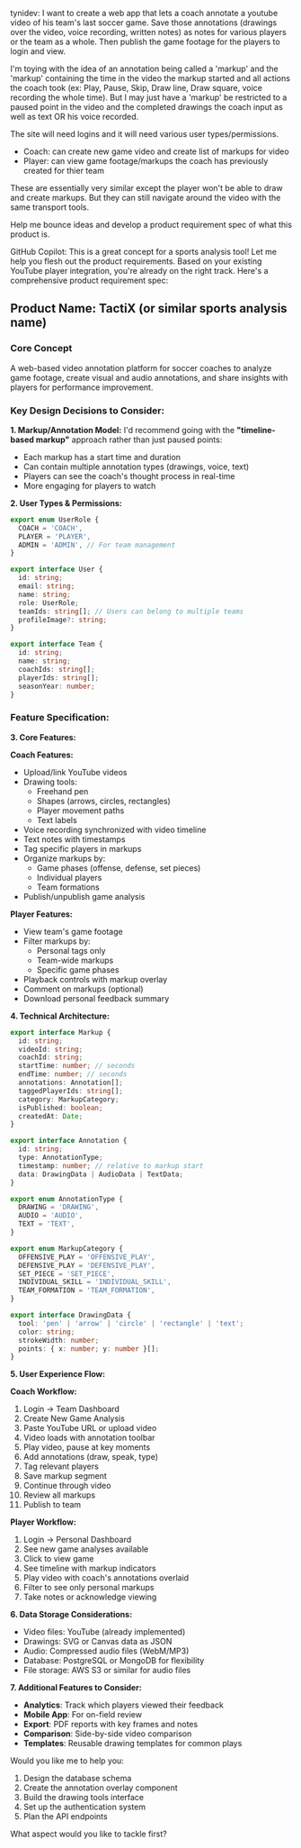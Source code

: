 tynidev: I want to create a web app that lets a coach annotate a youtube video of his team's last soccer game. Save those annotations (drawings over the video, voice recording, written notes) as notes for various players or the team as a whole. Then publish the game footage for the players to login and view. 

I'm toying with the idea of an annotation being called a 'markup' and the 'markup' containing the time in the video the markup started and all actions the coach took (ex: Play, Pause, Skip, Draw line, Draw square, voice recording the whole time). But I may just have a 'markup' be restricted to a paused point in the video and the completed drawings the coach input as well as text OR his voice recorded.

The site will need logins and it will need various user types/permissions.
- Coach: can create new game video and create list of markups for video
- Player: can view game footage/markups the coach has previously created for thier team

These are essentially very similar except the player won't be able to draw and create markups. But they can still navigate around the video with the same transport tools.

Help me bounce ideas and develop a product requirement spec of what this product is.

GitHub Copilot: This is a great concept for a sports analysis tool! Let me help you flesh out the product requirements. Based on your existing YouTube player integration, you're already on the right track. Here's a comprehensive product requirement spec:

## Product Name: TactiX (or similar sports analysis name)

### Core Concept
A web-based video annotation platform for soccer coaches to analyze game footage, create visual and audio annotations, and share insights with players for performance improvement.

### Key Design Decisions to Consider:

**1. Markup/Annotation Model:**
I'd recommend going with the **"timeline-based markup"** approach rather than just paused points:
- Each markup has a start time and duration
- Can contain multiple annotation types (drawings, voice, text)
- Players can see the coach's thought process in real-time
- More engaging for players to watch

**2. User Types & Permissions:**

````typescript
export enum UserRole {
  COACH = 'COACH',
  PLAYER = 'PLAYER',
  ADMIN = 'ADMIN', // For team management
}

export interface User {
  id: string;
  email: string;
  name: string;
  role: UserRole;
  teamIds: string[]; // Users can belong to multiple teams
  profileImage?: string;
}

export interface Team {
  id: string;
  name: string;
  coachIds: string[];
  playerIds: string[];
  seasonYear: number;
}
````

### Feature Specification:

**3. Core Features:**

**Coach Features:**
- Upload/link YouTube videos
- Drawing tools:
  - Freehand pen
  - Shapes (arrows, circles, rectangles)
  - Player movement paths
  - Text labels
- Voice recording synchronized with video timeline
- Text notes with timestamps
- Tag specific players in markups
- Organize markups by:
  - Game phases (offense, defense, set pieces)
  - Individual players
  - Team formations
- Publish/unpublish game analysis

**Player Features:**
- View team's game footage
- Filter markups by:
  - Personal tags only
  - Team-wide markups
  - Specific game phases
- Playback controls with markup overlay
- Comment on markups (optional)
- Download personal feedback summary

**4. Technical Architecture:**

````typescript
export interface Markup {
  id: string;
  videoId: string;
  coachId: string;
  startTime: number; // seconds
  endTime: number; // seconds
  annotations: Annotation[];
  taggedPlayerIds: string[];
  category: MarkupCategory;
  isPublished: boolean;
  createdAt: Date;
}

export interface Annotation {
  id: string;
  type: AnnotationType;
  timestamp: number; // relative to markup start
  data: DrawingData | AudioData | TextData;
}

export enum AnnotationType {
  DRAWING = 'DRAWING',
  AUDIO = 'AUDIO',
  TEXT = 'TEXT',
}

export enum MarkupCategory {
  OFFENSIVE_PLAY = 'OFFENSIVE_PLAY',
  DEFENSIVE_PLAY = 'DEFENSIVE_PLAY',
  SET_PIECE = 'SET_PIECE',
  INDIVIDUAL_SKILL = 'INDIVIDUAL_SKILL',
  TEAM_FORMATION = 'TEAM_FORMATION',
}

export interface DrawingData {
  tool: 'pen' | 'arrow' | 'circle' | 'rectangle' | 'text';
  color: string;
  strokeWidth: number;
  points: { x: number; y: number }[];
}
````

**5. User Experience Flow:**

**Coach Workflow:**
1. Login → Team Dashboard
2. Create New Game Analysis
3. Paste YouTube URL or upload video
4. Video loads with annotation toolbar
5. Play video, pause at key moments
6. Add annotations (draw, speak, type)
7. Tag relevant players
8. Save markup segment
9. Continue through video
10. Review all markups
11. Publish to team

**Player Workflow:**
1. Login → Personal Dashboard
2. See new game analyses available
3. Click to view game
4. See timeline with markup indicators
5. Play video with coach's annotations overlaid
6. Filter to see only personal markups
7. Take notes or acknowledge viewing

**6. Data Storage Considerations:**
- Video files: YouTube (already implemented)
- Drawings: SVG or Canvas data as JSON
- Audio: Compressed audio files (WebM/MP3)
- Database: PostgreSQL or MongoDB for flexibility
- File storage: AWS S3 or similar for audio files

**7. Additional Features to Consider:**
- **Analytics**: Track which players viewed their feedback
- **Mobile App**: For on-field review
- **Export**: PDF reports with key frames and notes
- **Comparison**: Side-by-side video comparison
- **Templates**: Reusable drawing templates for common plays

Would you like me to help you:
1. Design the database schema
2. Create the annotation overlay component
3. Build the drawing tools interface
4. Set up the authentication system
5. Plan the API endpoints

What aspect would you like to tackle first?